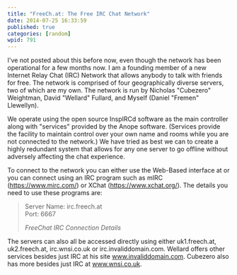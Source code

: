 ```yaml
---
title: "FreeCh.at: The Free IRC Chat Network"
date: 2014-07-25 16:33:59
published: true
categories: [random]
wpid: 791
---
```


I've not posted about this before now, even though the network has been operational for a few months now. I am a founding member of a new Internet Relay Chat (IRC) Network that allows anybody to talk with friends for free. The network is comprised of four geographically diverse servers, two of which are my own. The network is run by Nicholas "Cubezero" Weightman, David "Wellard" Fullard, and Myself (Daniel "Fremen" Llewellyn).

We operate using the open source InspIRCd software as the main controller along with "services" provided by the Anope software. (Services provide the facility to maintain control over your own name and rooms while you are not connected to the network.) We have tried as best we can to create a highly redundant system that allows for any one server to go offline without adversely affecting the chat experience.

To connect to the network you can either use the Web-Based interface at or you can connect using an IRC program such as mIRC (https://www.mirc.com/) or XChat (https://www.xchat.org/). The details you need to use these programs are:

> Server Name: irc.freech.at  
> Port: 6667
> 
> <cite>FreeChat IRC Connection Details</cite>

The servers can also all be accessed directly using either uk1.freech.at, uk2.freech.at, irc.wnsi.co.uk or irc.invaliddomain.com. Wellard offers other services besides just IRC at his site www.invaliddomain.com. Cubezero also has more besides just IRC at www.wnsi.co.uk.